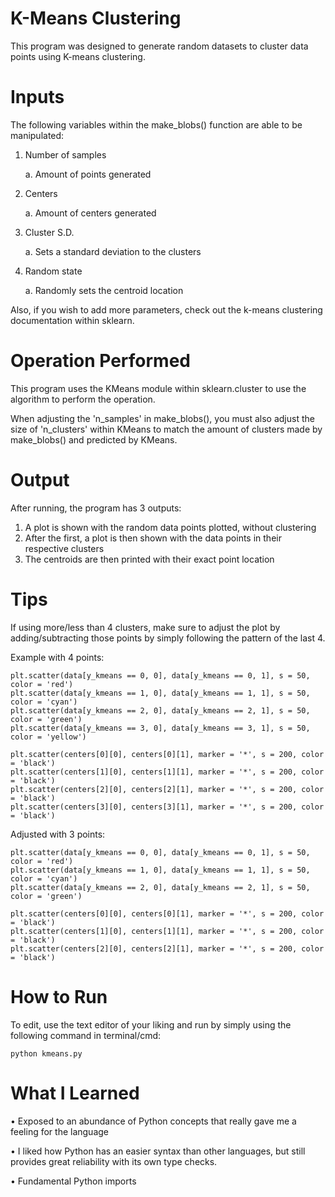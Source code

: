 # K-Means Clustering
This program was designed to generate random datasets to cluster data points using K-means clustering.

# Inputs

The following variables within the make_blobs() function are able to be manipulated:  
  1) Number of samples
  
        a. Amount of points generated
  2) Centers
  
        a. Amount of centers generated
  3) Cluster S.D.
  
        a. Sets a standard deviation to the clusters
  4) Random state
  
        a. Randomly sets the centroid location 

Also, if you wish to add more parameters, check out the k-means clustering documentation within sklearn.
 
# Operation Performed

This program uses the KMeans module within sklearn.cluster to use the algorithm to perform the operation.

When adjusting the 'n_samples' in make_blobs(), you must also adjust the size of 'n_clusters' within KMeans
to match the amount of clusters made by make_blobs() and predicted by KMeans.

# Output

After running, the program has 3 outputs: 
  1) A plot is shown with the random data points plotted, without clustering
  2) After the first, a plot is then shown with the data points in their respective clusters
  3) The centroids are then printed with their exact point location

# Tips

If using more/less than 4 clusters, make sure to adjust the plot by adding/subtracting those points by
simply following the pattern of the last 4.

Example with 4 points:

    plt.scatter(data[y_kmeans == 0, 0], data[y_kmeans == 0, 1], s = 50, color = 'red')
    plt.scatter(data[y_kmeans == 1, 0], data[y_kmeans == 1, 1], s = 50, color = 'cyan')
    plt.scatter(data[y_kmeans == 2, 0], data[y_kmeans == 2, 1], s = 50, color = 'green')
    plt.scatter(data[y_kmeans == 3, 0], data[y_kmeans == 3, 1], s = 50, color = 'yellow')
    
    plt.scatter(centers[0][0], centers[0][1], marker = '*', s = 200, color = 'black')
    plt.scatter(centers[1][0], centers[1][1], marker = '*', s = 200, color = 'black')
    plt.scatter(centers[2][0], centers[2][1], marker = '*', s = 200, color = 'black')
    plt.scatter(centers[3][0], centers[3][1], marker = '*', s = 200, color = 'black')
    
Adjusted with 3 points:

    plt.scatter(data[y_kmeans == 0, 0], data[y_kmeans == 0, 1], s = 50, color = 'red')
    plt.scatter(data[y_kmeans == 1, 0], data[y_kmeans == 1, 1], s = 50, color = 'cyan')
    plt.scatter(data[y_kmeans == 2, 0], data[y_kmeans == 2, 1], s = 50, color = 'green')
    
    plt.scatter(centers[0][0], centers[0][1], marker = '*', s = 200, color = 'black')
    plt.scatter(centers[1][0], centers[1][1], marker = '*', s = 200, color = 'black')
    plt.scatter(centers[2][0], centers[2][1], marker = '*', s = 200, color = 'black')


# How to Run
  To edit, use the text editor of your liking and run by simply using the following command in terminal/cmd:
  
    python kmeans.py
    
    
# What I Learned
  • Exposed to an abundance of Python concepts that really gave me a feeling for the language
  
  • I liked how Python has an easier syntax than other languages, but still provides great reliability with its
    own type checks.
  
  • Fundamental Python imports
